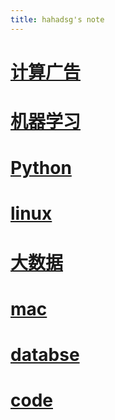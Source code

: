 ```yaml
---
title: hahadsg's note
---
```


# [计算广告](./ComputationalAdvertising/index.md)

# [机器学习](./MachineLearning/index.md)

# [Python](./python/SUMMARY.md)

# [linux](./linux/SUMMARY.md)

# [大数据](./bigdata/index.md)

# [mac](./mac/SUMMARY.md)

# [databse](./database/SUMMARY.md)

# [code](./code/index.md)
